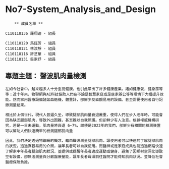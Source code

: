 # No7-System_Analysis_and_Design 
```
    ** 成員名單 ** 

C110118136 羅翊迪 - 組長

C110118120 馬鈺芳 - 組員
C110118121 林汶靜 - 組員
C110118116 許芝華 - 組員
C110118131 吳家妤 - 組員
```
## 專題主題： 聲波肌肉量檢測

    在如今社會中，越來越多人十分重視健康，也引此帶出了許多健康產業。諸如健康餐，健身房等等；近十年來，物聯網與AI科技協助人們在不論是智慧家庭或是居家辦公等等環境下大幅提升效能。然而家用醫療設備諸如血糖機，體重計，卻鮮少友直觀易用的設備。甚至需要使用者自行記錄測量結果。

    相比於上個世代，現代人普遍久坐，導致腿部肌肉量衰退嚴重，使得人們在步入老年時，可能會因為缺乏腿部肌肉，導致外出困難，甚至難以自我照護。但卻鮮少有人注意。根據權威機構研究，若是一日未運動，肌肉量將衰退 6~7%，即使是2023年的我們，卻鮮少有相關的檢測裝置可以幫助人們快速簡單的檢測腿部肌肉量

    因此，我們決定透過物聯網的概念，藉由聲波測量腿部肌肉。讓使用者可以快速的了解腿部肌肉的狀況，透過直觀易用的介面，讓年長者可以自我使用。而醫師或是家庭成員也能透過網路快速了解家中年長者腿部肌肉狀況，並提供或提醒年長者適度運動或健身，避免了因鄉村空洞化導致空有設備，卻無法測量與分散醫療量能，讓年長者母須前往醫院才能得知肌肉狀況。並降低社會醫療保險負擔。